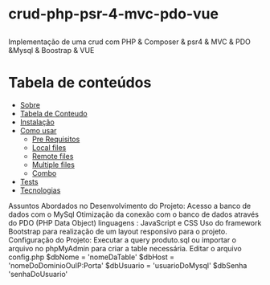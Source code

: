 # crud-php-psr-4-mvc-pdo-vue
##

Implementação de uma crud  com  PHP & Composer & psr4 & MVC & PDO &Mysql & Boostrap & VUE

Tabela de conteúdos
=================
<!--ts-->
   * [Sobre](#Sobre)
   * [Tabela de Conteudo](#tabela-de-conteudo)
   * [Instalação](#instalacao)
   * [Como usar](#como-usar)
      * [Pre Requisitos](#pre-requisitos)
      * [Local files](#local-files)
      * [Remote files](#remote-files)
      * [Multiple files](#multiple-files)
      * [Combo](#combo)
   * [Tests](#testes)
   * [Tecnologias](#tecnologias)
<!--te-->

Assuntos Abordados no Desenvolvimento do Projeto:
Acesso a banco de dados com o MySql
Otimização da conexão com o banco de dados através do PDO (PHP Data Object)
linguagens : JavaScript e CSS
Uso do framework Bootstrap para realização de um layout responsivo para o projeto.
Configuração do Projeto:
Executar a query produto.sql ou importar o arquivo no phpMyAdmin para criar a table necessária.
Editar o arquivo config.php
$dbNome = 'nomeDaTable' 
$dbHost = 'nomeDoDominioOuIP:Porta' 
$dbUsuario = 'usuarioDoMysql' 
$dbSenha 'senhaDoUsuario'


